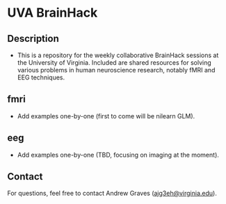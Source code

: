 # UVA BrainHack

## Description

- This is a repository for the weekly collaborative BrainHack sessions at the University of Virginia. Included are shared resources for solving various problems in human neuroscience research, notably fMRI and EEG techniques.

## fmri

- Add examples one-by-one (first to come will be nilearn GLM).

## eeg

- Add examples one-by-one (TBD, focusing on imaging at the moment).

## Contact

For questions, feel free to contact Andrew Graves (ajg3eh@virginia.edu).
